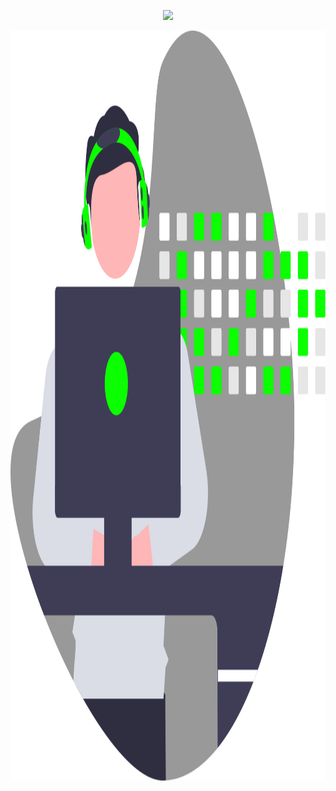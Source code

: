 <p align="center">
  <a href="https://git.io/typing-svg"><img src="https://readme-typing-svg.demolab.com?font=Courier+New&weight=500&size=28&duration=2000&pause=500&color=0CFF00&center=true&width=485&lines=Welcome+to+my+profile+%F0%9F%98%84;I'm+Majid+;A+full-stack+developer;Making+magic+with+code"/>
</p>

<div align="center">
  <img style="height: 30vh;" src="Developer.svg">
</div>
